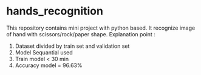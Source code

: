 # hands_recognition
This repository contains mini project with python based. It recognize image of hand with scissors/rock/paper shape.
Explanation point :
1. Dataset divided by train set and validation set
2. Model Sequantial used
3. Train model < 30 min
4. Accuracy model = 96.63%


